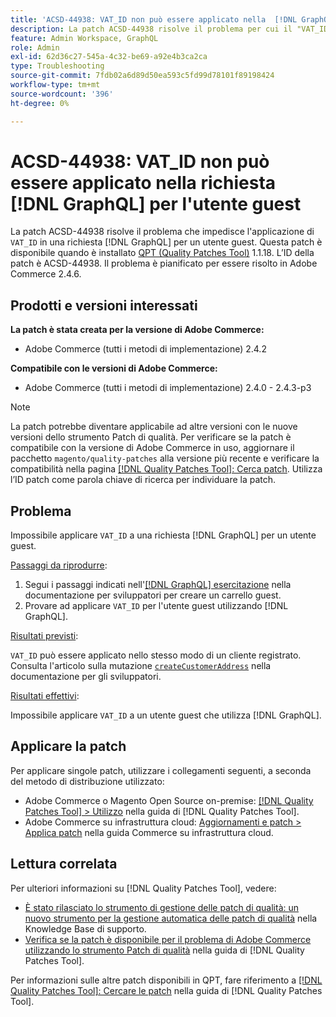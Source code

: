 ```yaml
---
title: 'ACSD-44938: VAT_ID non può essere applicato nella  [!DNL GraphQL] richiesta per l''utente ospite'
description: La patch ACSD-44938 risolve il problema per cui il "VAT_ID" non può essere applicato in una  [!DNL GraphQL] richiesta per un utente ospite. Questa patch è disponibile quando è installato [Quality Patches Tool (QPT)](https://experienceleague.adobe.com/en/docs/commerce-operations/tools/quality-patches-tool/quality-patches-tool-to-self-serve-quality-patches) 1.1.18. L’ID della patch è ACSD-44938. Il problema è pianificato per essere risolto in Adobe Commerce 2.4.6.
feature: Admin Workspace, GraphQL
role: Admin
exl-id: 62d36c27-545a-4c32-be69-a92e4b3ca2ca
type: Troubleshooting
source-git-commit: 7fdb02a6d89d50ea593c5fd99d78101f89198424
workflow-type: tm+mt
source-wordcount: '396'
ht-degree: 0%

---
```


# ACSD-44938: VAT_ID non può essere applicato nella richiesta [!DNL GraphQL] per l&#39;utente guest

La patch ACSD-44938 risolve il problema che impedisce l&#39;applicazione di `VAT_ID` in una richiesta [!DNL GraphQL] per un utente guest. Questa patch è disponibile quando è installato [QPT (Quality Patches Tool)](https://experienceleague.adobe.com/en/docs/commerce-operations/tools/quality-patches-tool/quality-patches-tool-to-self-serve-quality-patches) 1.1.18. L’ID della patch è ACSD-44938. Il problema è pianificato per essere risolto in Adobe Commerce 2.4.6.

## Prodotti e versioni interessati

**La patch è stata creata per la versione di Adobe Commerce:**

* Adobe Commerce (tutti i metodi di implementazione) 2.4.2

**Compatibile con le versioni di Adobe Commerce:**

* Adobe Commerce (tutti i metodi di implementazione) 2.4.0 - 2.4.3-p3

>[!NOTE]
>
>La patch potrebbe diventare applicabile ad altre versioni con le nuove versioni dello strumento Patch di qualità. Per verificare se la patch è compatibile con la versione di Adobe Commerce in uso, aggiornare il pacchetto `magento/quality-patches` alla versione più recente e verificare la compatibilità nella pagina [[!DNL Quality Patches Tool]: Cerca patch](https://experienceleague.adobe.com/en/docs/commerce-operations/tools/quality-patches-tool/quality-patches-tool-to-self-serve-quality-patches). Utilizza l’ID patch come parola chiave di ricerca per individuare la patch.

## Problema

Impossibile applicare `VAT_ID` a una richiesta [!DNL GraphQL] per un utente guest.

<u>Passaggi da riprodurre</u>:

1. Segui i passaggi indicati nell&#39;[[!DNL GraphQL] esercitazione](https://developer.adobe.com/commerce/webapi/graphql/tutorials/checkout/) nella documentazione per sviluppatori per creare un carrello guest.
1. Provare ad applicare `VAT_ID` per l&#39;utente guest utilizzando [!DNL GraphQL].

<u>Risultati previsti</u>:

`VAT_ID` può essere applicato nello stesso modo di un cliente registrato. Consulta l&#39;articolo sulla mutazione [`createCustomerAddress`](https://developer.adobe.com/commerce/webapi/graphql/schema/customer/mutations/create-address/) nella documentazione per gli sviluppatori.

<u>Risultati effettivi</u>:

Impossibile applicare `VAT_ID` a un utente guest che utilizza [!DNL GraphQL].

## Applicare la patch

Per applicare singole patch, utilizzare i collegamenti seguenti, a seconda del metodo di distribuzione utilizzato:

* Adobe Commerce o Magento Open Source on-premise: [[!DNL Quality Patches Tool] > Utilizzo](/help/tools/quality-patches-tool/usage.md) nella guida di [!DNL Quality Patches Tool].
* Adobe Commerce su infrastruttura cloud: [Aggiornamenti e patch > Applica patch](https://experienceleague.adobe.com/docs/commerce-cloud-service/user-guide/develop/upgrade/apply-patches.html) nella guida Commerce su infrastruttura cloud.

## Lettura correlata

Per ulteriori informazioni su [!DNL Quality Patches Tool], vedere:

* [È stato rilasciato lo strumento di gestione delle patch di qualità: un nuovo strumento per la gestione automatica delle patch di qualità](https://experienceleague.adobe.com/en/docs/commerce-operations/tools/quality-patches-tool/quality-patches-tool-to-self-serve-quality-patches) nella Knowledge Base di supporto.
* [Verifica se la patch è disponibile per il problema di Adobe Commerce utilizzando lo strumento Patch di qualità](/help/tools/quality-patches-tool/patches-available-in-qpt/check-patch-for-magento-issue-with-magento-quality-patches.md) nella guida di [!DNL Quality Patches Tool].

Per informazioni sulle altre patch disponibili in QPT, fare riferimento a [[!DNL Quality Patches Tool]: Cercare le patch](https://experienceleague.adobe.com/tools/commerce-quality-patches/index.html) nella guida di [!DNL Quality Patches Tool].
